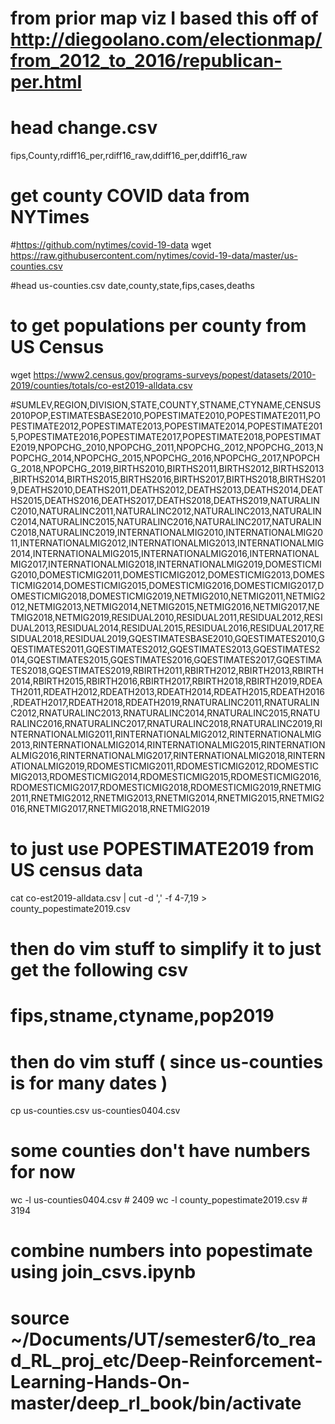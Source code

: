 
# from prior map viz I based this off of http://diegoolano.com/electionmap/from_2012_to_2016/republican-per.html
#
# head change.csv 
fips,County,rdiff16_per,rdiff16_raw,ddiff16_per,ddiff16_raw


# get county COVID data from NYTimes
#https://github.com/nytimes/covid-19-data
wget https://raw.githubusercontent.com/nytimes/covid-19-data/master/us-counties.csv

#head us-counties.csv
date,county,state,fips,cases,deaths

# to get populations per county from US Census
wget https://www2.census.gov/programs-surveys/popest/datasets/2010-2019/counties/totals/co-est2019-alldata.csv

#SUMLEV,REGION,DIVISION,STATE,COUNTY,STNAME,CTYNAME,CENSUS2010POP,ESTIMATESBASE2010,POPESTIMATE2010,POPESTIMATE2011,POPESTIMATE2012,POPESTIMATE2013,POPESTIMATE2014,POPESTIMATE2015,POPESTIMATE2016,POPESTIMATE2017,POPESTIMATE2018,POPESTIMATE2019,NPOPCHG_2010,NPOPCHG_2011,NPOPCHG_2012,NPOPCHG_2013,NPOPCHG_2014,NPOPCHG_2015,NPOPCHG_2016,NPOPCHG_2017,NPOPCHG_2018,NPOPCHG_2019,BIRTHS2010,BIRTHS2011,BIRTHS2012,BIRTHS2013,BIRTHS2014,BIRTHS2015,BIRTHS2016,BIRTHS2017,BIRTHS2018,BIRTHS2019,DEATHS2010,DEATHS2011,DEATHS2012,DEATHS2013,DEATHS2014,DEATHS2015,DEATHS2016,DEATHS2017,DEATHS2018,DEATHS2019,NATURALINC2010,NATURALINC2011,NATURALINC2012,NATURALINC2013,NATURALINC2014,NATURALINC2015,NATURALINC2016,NATURALINC2017,NATURALINC2018,NATURALINC2019,INTERNATIONALMIG2010,INTERNATIONALMIG2011,INTERNATIONALMIG2012,INTERNATIONALMIG2013,INTERNATIONALMIG2014,INTERNATIONALMIG2015,INTERNATIONALMIG2016,INTERNATIONALMIG2017,INTERNATIONALMIG2018,INTERNATIONALMIG2019,DOMESTICMIG2010,DOMESTICMIG2011,DOMESTICMIG2012,DOMESTICMIG2013,DOMESTICMIG2014,DOMESTICMIG2015,DOMESTICMIG2016,DOMESTICMIG2017,DOMESTICMIG2018,DOMESTICMIG2019,NETMIG2010,NETMIG2011,NETMIG2012,NETMIG2013,NETMIG2014,NETMIG2015,NETMIG2016,NETMIG2017,NETMIG2018,NETMIG2019,RESIDUAL2010,RESIDUAL2011,RESIDUAL2012,RESIDUAL2013,RESIDUAL2014,RESIDUAL2015,RESIDUAL2016,RESIDUAL2017,RESIDUAL2018,RESIDUAL2019,GQESTIMATESBASE2010,GQESTIMATES2010,GQESTIMATES2011,GQESTIMATES2012,GQESTIMATES2013,GQESTIMATES2014,GQESTIMATES2015,GQESTIMATES2016,GQESTIMATES2017,GQESTIMATES2018,GQESTIMATES2019,RBIRTH2011,RBIRTH2012,RBIRTH2013,RBIRTH2014,RBIRTH2015,RBIRTH2016,RBIRTH2017,RBIRTH2018,RBIRTH2019,RDEATH2011,RDEATH2012,RDEATH2013,RDEATH2014,RDEATH2015,RDEATH2016,RDEATH2017,RDEATH2018,RDEATH2019,RNATURALINC2011,RNATURALINC2012,RNATURALINC2013,RNATURALINC2014,RNATURALINC2015,RNATURALINC2016,RNATURALINC2017,RNATURALINC2018,RNATURALINC2019,RINTERNATIONALMIG2011,RINTERNATIONALMIG2012,RINTERNATIONALMIG2013,RINTERNATIONALMIG2014,RINTERNATIONALMIG2015,RINTERNATIONALMIG2016,RINTERNATIONALMIG2017,RINTERNATIONALMIG2018,RINTERNATIONALMIG2019,RDOMESTICMIG2011,RDOMESTICMIG2012,RDOMESTICMIG2013,RDOMESTICMIG2014,RDOMESTICMIG2015,RDOMESTICMIG2016,RDOMESTICMIG2017,RDOMESTICMIG2018,RDOMESTICMIG2019,RNETMIG2011,RNETMIG2012,RNETMIG2013,RNETMIG2014,RNETMIG2015,RNETMIG2016,RNETMIG2017,RNETMIG2018,RNETMIG2019

# to just use POPESTIMATE2019 from US census data
cat co-est2019-alldata.csv | cut -d ',' -f 4-7,19 > county_popestimate2019.csv

# then do vim stuff to simplify it to just get the following csv
# fips,stname,ctyname,pop2019


# then do vim stuff ( since us-counties is for many dates )
cp us-counties.csv us-counties0404.csv

# some counties don't have numbers for now
wc -l us-counties0404.csv          # 2409 
wc -l county_popestimate2019.csv   # 3194   

# combine numbers into popestimate using join_csvs.ipynb
# source ~/Documents/UT/semester6/to_read_RL_proj_etc/Deep-Reinforcement-Learning-Hands-On-master/deep_rl_book/bin/activate

